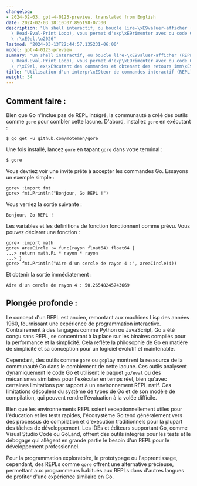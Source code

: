 ```yaml
---
changelog:
- 2024-02-03, gpt-4-0125-preview, translated from English
date: 2024-02-03 18:10:07.895198-07:00
description: "Un shell interactif, ou boucle lire-\xE9valuer-afficher (REPL, de l'anglais\
  \ Read-Eval-Print Loop), vous permet d'exp\xE9rimenter avec du code Go en temps\
  \ r\xE9el,\u2026"
lastmod: '2024-03-13T22:44:57.135231-06:00'
model: gpt-4-0125-preview
summary: "Un shell interactif, ou boucle lire-\xE9valuer-afficher (REPL, de l'anglais\
  \ Read-Eval-Print Loop), vous permet d'exp\xE9rimenter avec du code Go en temps\
  \ r\xE9el, ex\xE9cutant des commandes et obtenant des retours imm\xE9diats."
title: "Utilisation d'un interpr\xE9teur de commandes interactif (REPL)"
weight: 34
---
```


## Comment faire :
Bien que Go n'inclue pas de REPL intégré, la communauté a créé des outils comme `gore` pour combler cette lacune. D'abord, installez `gore` en exécutant :

```
$ go get -u github.com/motemen/gore
```

Une fois installé, lancez `gore` en tapant `gore` dans votre terminal :

```
$ gore
```

Vous devriez voir une invite prête à accepter les commandes Go. Essayons un exemple simple :

```
gore> :import fmt
gore> fmt.Println("Bonjour, Go REPL !")
```

Vous verriez la sortie suivante :

```
Bonjour, Go REPL !
```

Les variables et les définitions de fonction fonctionnent comme prévu. Vous pouvez déclarer une fonction :

```
gore> :import math
gore> areaCircle := func(rayon float64) float64 {
...> return math.Pi * rayon * rayon
...> }
gore> fmt.Println("Aire d'un cercle de rayon 4 :", areaCircle(4))
```

Et obtenir la sortie immédiatement :

```
Aire d'un cercle de rayon 4 : 50.26548245743669
```

## Plongée profonde :
Le concept d'un REPL est ancien, remontant aux machines Lisp des années 1960, fournissant une expérience de programmation interactive. Contrairement à des langages comme Python ou JavaScript, Go a été conçu sans REPL, se concentrant à la place sur les binaires compilés pour la performance et la simplicité. Cela reflète la philosophie de Go en matière de simplicité et sa conception pour un logiciel évolutif et maintenable.

Cependant, des outils comme `gore` ou `goplay` montrent la ressource de la communauté Go dans le comblement de cette lacune. Ces outils analysent dynamiquement le code Go et utilisent le paquet `go/eval` ou des mécanismes similaires pour l'exécuter en temps réel, bien qu'avec certaines limitations par rapport à un environnement REPL natif. Ces limitations découlent du système de types de Go et de son modèle de compilation, qui peuvent rendre l'évaluation à la volée difficile.

Bien que les environnements REPL soient exceptionnellement utiles pour l'éducation et les tests rapides, l'écosystème Go tend généralement vers des processus de compilation et d'exécution traditionnels pour la plupart des tâches de développement. Les IDEs et éditeurs supportant Go, comme Visual Studio Code ou GoLand, offrent des outils intégrés pour les tests et le débogage qui allègent en grande partie le besoin d'un REPL pour le développement professionnel.

Pour la programmation exploratoire, le prototypage ou l'apprentissage, cependant, des REPLs comme `gore` offrent une alternative précieuse, permettant aux programmeurs habitués aux REPLs dans d'autres langues de profiter d'une expérience similaire en Go.
